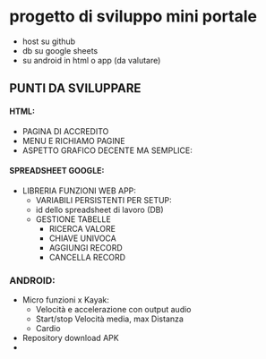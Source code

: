 # progetto di sviluppo mini portale 
  - host su github
  - db su google sheets
  - su android in html o app (da valutare)
## PUNTI DA SVILUPPARE 
#### HTML: 
- PAGINA DI ACCREDITO  
- MENU E RICHIAMO PAGINE
- ASPETTO GRAFICO DECENTE MA SEMPLICE:
#### SPREADSHEET GOOGLE:
* LIBRERIA FUNZIONI WEB APP:  
  - VARIABILI PERSISTENTI PER SETUP:  
  -   id dello spreadsheet di lavoro (DB)  
  - GESTIONE TABELLE
    * RICERCA VALORE
    * CHIAVE UNIVOCA
    * AGGIUNGI RECORD
    * CANCELLA RECORD 
      
### ANDROID:
- Micro funzioni x Kayak:
  *  Velocità e accelerazione con output audio
  *  Start/stop
      Velocità media, max
      Distanza
  *  Cardio
- Repository download APK
- 
